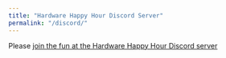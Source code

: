 ```yaml
---
title: "Hardware Happy Hour Discord Server"
permalink: "/discord/"
---
```


Please [join the fun at the Hardware Happy Hour Discord server](https://discordapp.com/invite/ckFFN8B)
